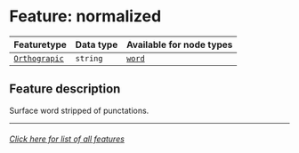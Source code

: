 # Feature: normalized

Featuretype | Data type | Available for node types
---  | --- | --- 
[`Orthograpic`](home.md#orthograpic-features) | `string`  | [`word`](wordnodefeatures.md#readme)

## Feature description

Surface word stripped of punctations.

---
###### [Click here for list of all features](home.md#readme)
